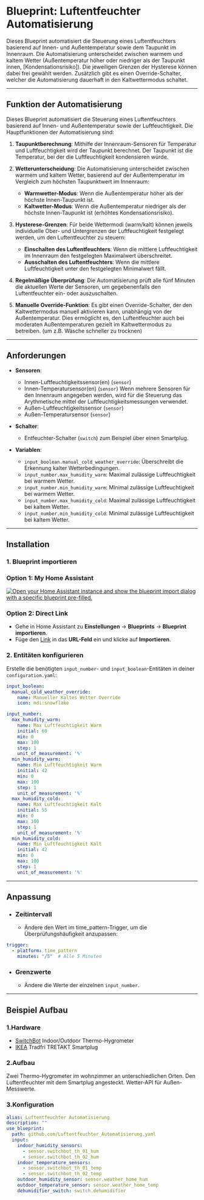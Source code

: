 # Blueprint: Luftentfeuchter Automatisierung 

Dieses Blueprint automatisiert die Steuerung eines Luftentfeuchters basierend auf Innen- und Außentemperatur sowie dem Taupunkt im Innenraum. Die Automatisierung unterscheidet zwischen warmem und kaltem Wetter (Außentemperatur höher oder niedriger als der Taupunkt innen, [Kondensationsrisiko]). Die jeweiligen Grenzen der Hysterese können dabei frei gewählt werden. Zusätzlich gibt es einen Override-Schalter, welcher die Automatisierung dauerhaft in den Kaltwettermodus schaltet.

---

## Funktion der Automatisierung

Dieses Blueprint automatisiert die Steuerung eines Luftentfeuchters basierend auf Innen- und Außentemperatur sowie der Luftfeuchtigkeit. Die Hauptfunktionen der Automatisierung sind:

1. **Taupunktberechnung**: Mithilfe der Innenraum-Sensoren für Temperatur und Luftfeuchtigkeit wird der Taupunkt berechnet. Der Taupunkt ist die Temperatur, bei der die Luftfeuchtigkeit kondensieren würde.

2. **Wetterunterscheidung**: Die Automatisierung unterscheidet zwischen warmem und kaltem Wetter, basierend auf der Außentemperatur im Vergleich zum höchsten Taupunktwert im Innenraum:
   - **Warmwetter-Modus**: Wenn die Außentemperatur höher als der höchste Innen-Taupunkt ist.
   - **Kaltwetter-Modus**: Wenn die Außentemperatur niedriger als der höchste Innen-Taupunkt ist (erhöhtes Kondensationsrisiko).

3. **Hysterese-Grenzen**: Für beide Wettermodi (warm/kalt) können jeweils individuelle Ober- und Untergrenzen der Luftfeuchtigkeit festgelegt werden, um den Luftentfeuchter zu steuern:
   - **Einschalten des Luftentfeuchters**: Wenn die mittlere Luftfeuchtigkeit im Innenraum den festgelegten Maximalwert überschreitet.
   - **Ausschalten des Luftentfeuchters**: Wenn die mittlere Luftfeuchtigkeit unter den festgelegten Minimalwert fällt.

4. **Regelmäßige Überprüfung**: Die Automatisierung prüft alle fünf Minuten die aktuellen Werte der Sensoren, um gegebenenfalls den Luftentfeuchter ein- oder auszuschalten.

5. **Manuelle Override-Funktion**: Es gibt einen Override-Schalter, der den Kaltwettermodus manuell aktivieren kann, unabhängig von der Außentemperatur. Dies ermöglicht es, den Luftentfeuchter auch bei moderaten Außentemperaturen gezielt im Kaltwettermodus zu betreiben. (um z.B. Wäsche schneller zu trocknen)

---

## Anforderungen

- **Sensoren**:
  - Innen-Luftfeuchtigkeitssensor(en) (`sensor`)
  - Innen-Temperatursensor(en) (`sensor`)
    Wenn mehrere Sensoren für den Innenraum angegeben werden, wird für die Steuerung das Arythmetische mittel der Luftfeuchtigkeitsmessungen verwendet.
  - Außen-Luftfeuchtigkeitssensor (`sensor`)
  - Außen-Temperatursensor (`sensor`)

- **Schalter**:
  - Entfeuchter-Schalter (`switch`)
    zum Beispiel über einen Smartplug.

- **Variablen**:
  - `input_boolean.manual_cold_weather_override`: Überschreibt die Erkennung kalter Wetterbedingungen.
  - `input_number.max_humidity_warm`: Maximal zulässige Luftfeuchtigkeit bei warmem Wetter.
  - `input_number.min_humidity_warm`: Minimal zulässige Luftfeuchtigkeit bei warmem Wetter.
  - `input_number.max_humidity_cold`: Maximal zulässige Luftfeuchtigkeit bei kaltem Wetter.
  - `input_number.min_humidity_cold`: Minimal zulässige Luftfeuchtigkeit bei kaltem Wetter.

---

## Installation

### 1. Blueprint importieren

### Option 1: My Home Assistant

[![Open your Home Assistant instance and show the blueprint import dialog with a specific blueprint pre-filled.](https://my.home-assistant.io/badges/blueprint_import.svg)](https://my.home-assistant.io/redirect/blueprint_import/?blueprint_url=https%3A%2F%2Fgithub.com%2Fnico123469%2FLuftfeuchtigkeitsregelung%2Fraw%2Frefs%2Fheads%2Fmain%2FLuftentfeuchter_Automatisierung.yaml)

### Option 2: Direct Link
   
   - Gehe in Home Assistant zu **Einstellungen** → **Blueprints** → **Blueprint importieren**.
   - Füge den [Link](https://github.com/nico123469/Luftfeuchtigkeitsregelung/raw/refs/heads/main/Luftentfeuchter_Automatisierung.yaml) in das **URL-Feld** ein und klicke auf **Importieren**.


### 2. Entitäten konfigurieren

Erstelle die benötigten `input_number`- und `input_boolean`-Entitäten in deiner `configuration.yaml`:

```yaml
input_boolean:
  manual_cold_weather_override:
    name: Manueller Kaltes Wetter Override
    icon: mdi:snowflake

input_number:
  max_humidity_warm:
    name: Max Luftfeuchtigkeit Warm
    initial: 60
    min: 0
    max: 100
    step: 1
    unit_of_measurement: '%'
  min_humidity_warm:
    name: Min Luftfeuchtigkeit Warm
    initial: 42
    min: 0
    max: 100
    step: 1
    unit_of_measurement: '%'
  max_humidity_cold:
    name: Max Luftfeuchtigkeit Kalt
    initial: 55
    min: 0
    max: 100
    step: 1
    unit_of_measurement: '%'
  min_humidity_cold:
    name: Min Luftfeuchtigkeit Kalt
    initial: 42
    min: 0
    max: 100
    step: 1
    unit_of_measurement: '%'
```
---
## Anpassung
  - ### Zeitintervall
    - Ändere den Wert im time_pattern-Trigger, um die Überprüfungshäufigkeit anzupassen:
```yaml
trigger:
  - platform: time_pattern
    minutes: "/5"  # Alle 5 Minuten
```
- ### Grenzwerte
    - Ändere die Werte der einzelnen `input_number`.

---

## Beispiel Aufbau
### 1.Hardware
   - [SwitchBot](https://eu.switch-bot.com/products/switchbot-indoor-outdoor-thermo-hygrometer) Indoor/Outdoor Thermo-Hygrometer
   - [IKEA](https://www.ikea.com/at/de/p/tretakt-steckdose-smart-80540349/) Tradfri TRETAKT Smartplug
### 2.Aufbau
   Zwei Thermo-Hygrometer im wohnzimmer an unterschiedlichen Orten.
   Den Luftentfeuchter mit dem Smartplug angesteckt.
   Wetter-API für Außen-Messwerte.
### 3.Konfiguration
```yaml
alias: Luftentfeuchter Automatisierung
description: ""
use_blueprint:
  path: github.com/Luftentfeuchter_Automatisierung.yaml
  input:
    indoor_humidity_sensors:
      - sensor.switchbot_th_01_hum
      - sensor.switchbot_th_02_hum
    indoor_temperature_sensors:
      - sensor.switchbot_th_01_temp
      - sensor.switchbot_th_02_temp
    outdoor_humidity_sensor: sensor.weather_home_hum
    outdoor_temperature_sensor: sensor.weather_home_temp
    dehumidifier_switch: switch.dehumidifier
```
